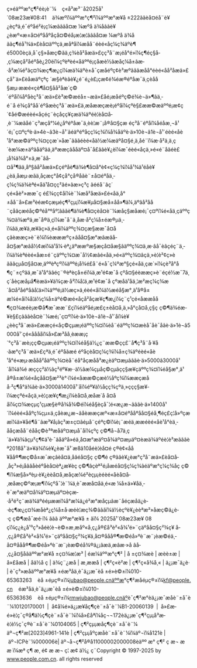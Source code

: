 ç»éäººæ°ç¶²éè¡è¨¼    ç«å³æ³¨å2025å¹´08æ23æ¥08:41    ä¾æºï¼äººæ°ç¶²ï¼äººæ°æ¥å ±222ããèå¤éå¨è¥¿èçªä¸é¯éºåé²è¡ç¼æãããå¤æ ¼æºå ä¾åããè¥¿èæº«æ±å¤éºååºåçå¤©éå¡æ¦æ¦ãããå¤æ ¼æºå ä¾å ããç¶éå¹¾ä»£èå¤äººçä¸æåªåï¼æåå¨éèé«åç¼ç¾äºè¶é5000èçä¸å¯ç§»åæç©ãä¸ç¾èå²åæä»£çç³å¨æ¡éå°é»ï¼ç¶éç§å­¸ç¼æçå²åéºåè¿20èï¼çºèªè­é«åäººé¡çå­æè½ãæåç¼å±ãæ­·å²æ¼é²ãç¤¾æç¶æ¿ç­ï¼æä¾äºè±å¯çæåéºç¢è³æºãããæåå°éèé«åå²åæä»£çå¹´ä»£èåæäºçªç ´æ§èªè­ãè¥¿é¨é¿è£¡çæ¢é¾éæ®éºåæ¯ä¸çèåå§æµ·ææé«çè¶å¤§åå²åæ´ç©´éºåï¼åºåèç³å¨æä»£è³æ©æéå±¬æä»£åé¡æåéºç©é¾è¬ä»¶ãä¸­é¨å é¾çå°åå´éºåæèç³å¨æä»£ä¸­æåææçæè¡éºå­ï¼çºè§£ææ©æäººé¡æ¢ç´¢åé©æéèé«åçéç¨èçå­ç­ç¥ç­æä¾äºéè¦èå¤å­¸è¨¼æãåé¨ç³æçå°¼é¿åºéºåæ¯ä¸èè¦æ¨¡å®å¤§çæ éç³å¨éºåï¼åéåæ¸¬å¹´é¡¯ç¤ºçºè·ä»4è¬â3è¬å¹´ãéäºéºåçç¼ç¾ï¼å¾åäºè·ä»10è¬â1è¬å¹´éèé«åè¹å°ææ©äººç¾¤ççæ´»åæ¯ãããéèé«åä½æ¼æ­äºå¤§é¸ä¸­åé¨ï¼æ­·å²ä¸ä¸ç´èæ¼æ±äºãåäºãä¸­äºææçâåå­äº¤å¯å£âãè¥¿èï¼æ¯éèé«åçä¸»é«é¨åãéè£¡å¾ä¾å°±ä¸æ¯âå­¤å³¶âä¸åº§ãå²åæä»£çéºå­è¶ä¾è¶å¤å°è¢«ç¼ç¾ï¼å¹¾ä¹éåè¥¿èä¸åæµ·æãä¸åçæç°å¢çå°çå®åãè¨±å¤éºåä¸­ç¼ç¾ä¾èªé«åä¹å¤çç²ãé»ãæ»ç³ç ãééå¨ãç´çé«åè²»ææ¯ç é£¾ç­ç¢åï¼è¨¼æå²åæä»£é«åä¸å°±å­å¨å»£æ³èéæ¢çæµéç¶²çµ¡ï¼æ¥µå¤§æå±åå»¶ä¼¸äºâå²åå¨çåâçæéåç©ºéå°ºåº¦ãããè¶ä¾è¶å¤çèå¤è¨¼æåç§æåæé¡¯ç¤ºï¼é«åä¸çäººç¾¤ä¾æºä¸æ¯å®ä¸çï¼æ¯å¨ä¸åæ­·å²ç¼å±éæ®µä¸­ï¼âä¸æ¥ä¸æ¥âç»ä¸é«åï¼äººç¾¤çæ§ææ¯å¤åçãèææç»è¨è¼ï¼èæææºç±âåå¤§æ°æâæâå­å¤§æ°æâå½¢æï¼ä¹å¼·èª¿äºææºæ§æçå¤åæ§ãäººç¾¤ä¸æ·âå¯èâçéç¨ä¸­ï¼ä¾èªéèé«åæ±é¨çäººç¾¤æ¯å½¢æâé«åä¸»é«äººç¾¤âçä¸»è¦è²¢ç»èãããçµå¤§å¤æ¸äººèªçºï¼äººé¡å¾é£å¨é«å¯ç¼ºæ°§çé«åä¸çæ´»ï¼çè³å°å¶ç¨±çºâä¸æ¯ä¹å°âãéç¨®èªè­çå±éï¼ä¸æ¹é¢æ¯å çºå¤§éèææç»è¨éçé½æ¯7ä¸ç´åèçæåµå¶èæä»¥ä¾çæ­·å²ï¼å¦ä¸æ¹é¢æ¯å çºæåä¹åä¸¦æ²æç¼ç¾æ´å¤å²åéºåãå¦ä»ï¼äººé¡ä½æç»ä¸éèé«åï¼ä½æéå§æ°¸ä¹å®å±æ¼é«åï¼å¦ä½ç¼å±äºé©æé«åçå²åçæ¥­ç¶æ¿ï¼ç¨ç¹çé«åææåå¶ç¤¾æéè¡æ©å¶æ¯ææ¨£çï¼éäºåé¡æ­£ç±èå¤å­¸ä¸»å°çå¤å­¸ç§ç ç©¶ä¾éæ­¥è§£ç­ãããèå¤è¨¼æé¡¯ç¤ºï¼è·ä»10è¬â1è¬å¹´åï¼è¥¿èèç³å¨æä»£ææçé«åç©çµæ¡éäººç¾¤ï¼èå¨éäººç¾¤æèå¯åè¯åãè·ä»1è¬â5000å¹´çé«ååååï¼å»£æ³åå¸èææ¡ç´°ç³å¨æè¡çç©çµæ¡éäººç¾¤ï¼éå§ä½¿ç¨ææ©çç£¨å¶ç³å¨å·¥å·ãæ°ç³å¨æä»£çªä¸é¯éºåãæé éºåçèå¤ç¼ç¾ï¼å±ç¾äºéèé«åè¹å°é«æµ·æååå²åäººç¾¤èå¨éå°åçæåå³æ¿èäº¤æµãããè·ä»5000â3000å¹´åï¼ä¾é æççç²ä½ãç²éº¥æ··ä½ãæ¼çµåç©çµãçç§æ¥­çäººç¾¤ï¼éå§æ°¸ä¹å®å±æ¼é«åçåå¤§æ²³è°·ï¼é«åææ©çæè½åºç¾ï¼ææçæåå·²ç¶å°ä¾ãè·ä»3000â1400å¹´åï¼éº¥ä½åçç¾çºä¸»ççç§æ¥­ï¼æçºé«åçä¸»è¦çæ¥­ç¶æ¿ï¼èå¤å­¸æåæ´å å¤ååï¼ç¤¾æçµç¹çµæ§è®å¾å¾©éï¼éå§èçå¯¦é«æ¿æ¬ãããè·ä»1400å¹´ï¼éèé«ååºç¾çµ±ä¸çåèæ¿æ¬ãåèææçæº«æ±å¤éºååºåå¤§éå¸¶éç£ç¦å»ºç­ææï¼ä»¥åé¶å¨ãæ³¥å¡ãç³æ±ç¤ãéµå¨ç­éºç©ï¼è¡¨æéä¸ææéèé«åè¹å°èä¸­ååçæåå¨éååç©è³ªæåäº¤æµå¯åï¼çºç ç©¶å¬å7ä¸ç´ä»¥ä¾âçµ²ç¶¢ä¹è·¯âåäºå»éä¸å¤æ°æäº¤å¾äº¤æµäº¤èæä¾äºéè¦è³æãããèª2018å¹´ä»¥ä¾ï¼è¥¿èæ¯å¹´æ8â10åéè¦èå¤é ç®è¢«åå¥åå®¶æç©å±æ¯æçâèå¤ä¸­åâéå¤§ç ç©¶é ç®ãâè¥¿èæ°ç³å¨æä»£èå¤å­¸åç³»é¡åââåèéºå­èå¤èª¿æ¥èç ç©¶âç­èª²é¡åæéå¤§ç¼ç¾ãéäºæ°ç¼ç¾åç ç©¶ï¼æ§å»ºèµ·è¥¿èèå¤å­¸æåçæ¼é²èçµ¡èéèé«åèå¤å­¸æåæç©ºæ¡æ¶ï¼çºå¯¦è¨¼ä¸­è¯ææå¤åä¸é«æ ¼å±ä»¥åä¸­è¯æ°æäº¤å¾äº¤æµäº¤èçæ­·å²é²ç¨æä¾äºééµææï¼å°æ¼ä¿é²æ°æåçµãæ¨åéçæåä¿è­·èç¶æ¿ç¤¾æåèª¿ç¼å±å·æéè¦æç¾©ãããï¼ä½èçºè¥¿èèªæ²»åæç©ä¿è­·ç ç©¶æå¯æé·ï¼ ããã äººæ°æ¥å ± ãï¼ 2025å¹´08æ23æ¥   08 çï¼ç¿è¿å¹³ç³»åéè¦è¬è©±æ¸æåº«å­¸ç¿å®£å³è²«å¾¹é»¨çäºåå¤§ç²¾ç¥ å­¸ç¿å®£å³è²«å¾¹é»¨çäºåå¤§ç²¾ç¥ä¸­å¤®ååå®¶æ©éå»ºè¨­æ¨¡èæ©éä¸­å¤®ååå®¶æ©éå»ºè¨­æ¨¡èæ©éå¾®ä¿¡âæä¸æâæ·»å âå­¸ç¿å¤§åâäººæ°æ¥å ±ç¤¾æ¦æ³
|
éæ¼äººæ°ç¶²
|
å ±ç¤¾æè
|
æèè±æ
|
å»£åæå
|
åä½å ç
|
ä¾ç¨¿æå
|
æ¸ææå
|
ç¶²ç«è²æ
|
ç¶²ç«å¾å¸«
|
ä¿¡æ¯ä¿è­·
|
è¯ç³»æåäººæ°æ¥å ±éæ³åä¸è¯ä¿¡æ¯èå ±é»è©±ï¼010-65363263    èå ±éµç®±ï¼jubao@people.cnäººæ°ç¶²æåéµç®±ï¼kf@people.cn    éæ³åä¸è¯ä¿¡æ¯èå ±é»è©±ï¼010-65363636    èå ±éµç®±ï¼rmwjubao@people.cnäºè¯ç¶²æ°èä¿¡æ¯æåè¨±å¯è¨¼10120170001  |  å¢å¼é»ä¿¡æ¥­åç¶çè¨±å¯è¨¼B1-20060139  |  å»£æ­é»è¦ç¯ç®å¶ä½ç¶çè¨±å¯è¨¼ï¼å»£åªï¼å­ç¬¬172èä¿¡æ¯ç¶²çµ¡å³æ­è¦è½ç¯ç®è¨±å¯è¨¼0104065 | ç¶²çµ¡æåç¶çè¨±å¯è¨¼ äº¬ç¶²æ[2023]4961-141è | ç¶²çµ¡åºçæåè¨±å¯è¨¼ï¼äº¬ï¼å­121è | äº¬ICPè¨¼000006è| äº¬å¬ç¶²å®å11000002000008èäºº æ° ç¶² ç æ¬ æ æ ï¼æª ç¶ æ¸ é¢ æ æ¬ ç¦ æ­¢ ä½¿ ç¨Copyright © 1997-2025 by www.people.com.cn. all rights reserved